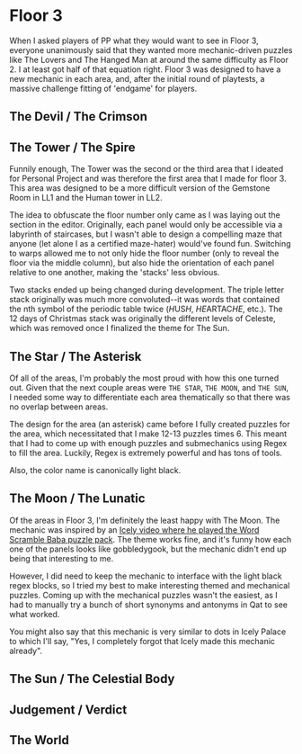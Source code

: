 # Floor 3

When I asked players of PP what they would want to see in Floor 3, everyone unanimously said that they wanted more mechanic-driven puzzles like The Lovers and The Hanged Man at around the same difficulty as Floor 2. I at least got half of that equation right. Floor 3 was designed to have a new mechanic in each area, and, after the initial round of playtests, a massive challenge fitting of 'endgame' for players.

## The Devil / The Crimson

## The Tower / The Spire

Funnily enough, The Tower was the second or the third area that I ideated for Personal Project and was therefore the first area that I made for floor 3. This area was designed to be a more difficult version of the Gemstone Room in LL1 and the Human tower in LL2.

The idea to obfuscate the floor number only came as I was laying out the section in the editor. Originally, each panel would only be accessible via a labyrinth of staircases, but I wasn't able to design a compelling maze that anyone (let alone I as a certified maze-hater) would've found fun. Switching to warps allowed me to not only hide the floor number (only to reveal the floor via the middle column), but also hide the orientation of each panel relative to one another, making the 'stacks' less obvious.

Two stacks ended up being changed during development. The triple letter stack originally was much more convoluted--it was words that contained the nth symbol of the periodic table twice (*H*US*H*, *HE*ARTAC*HE*, etc.). The 12 days of Christmas stack was originally the different levels of Celeste, which was removed once I finalized the theme for The Sun.

## The Star / The Asterisk

Of all of the areas, I'm probably the most proud with how this one turned out. Given that the next couple areas were `THE STAR`, `THE MOON`, and `THE SUN`, I needed some way to differentiate each area thematically so that there was no overlap between areas.

The design for the area (an asterisk) came before I fully created puzzles for the area, which necessitated that I make 12-13 puzzles times 6. This meant that I had to come up with enough puzzles and submechanics using Regex to fill the area. Luckily, Regex is extremely powerful and has tons of tools.

Also, the color name is canonically light black.

## The Moon / The Lunatic

Of the areas in Floor 3, I'm definitely the least happy with The Moon. The mechanic was inspired by an [Icely video where he played the Word Scramble Baba puzzle pack](https://youtu.be/NPXXNDIpbwc?si=Wm0ZWwXJ9lDbVE69). The theme works fine, and it's funny how each one of the panels looks like gobbledygook, but the mechanic didn't end up being that interesting to me.

However, I did need to keep the mechanic to interface with the light black regex blocks, so I tried my best to make interesting themed and mechanical puzzles. Coming up with the mechanical puzzles wasn't the easiest, as I had to manually try a bunch of short synonyms and antonyms in Qat to see what worked.

You might also say that this mechanic is very similar to dots in Icely Palace to which I'll say, "Yes, I completely forgot that Icely made this mechanic already".

## The Sun / The Celestial Body

## Judgement / Verdict

## The World
